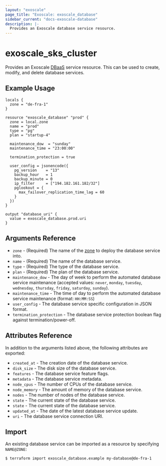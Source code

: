 ```yaml
---
layout: "exoscale"
page_title: "Exoscale: exoscale_database"
sidebar_current: "docs-exoscale-database"
description: |-
  Provides an Exoscale database service resource.
---
```


# exoscale\_sks\_cluster

Provides an Exoscale [DBaaS][dbaas-doc] service resource. This can be used to create, modify, and delete database services.


## Example Usage

```hcl
locals {
  zone = "de-fra-1"
}

resource "exoscale_database" "prod" {
  zone = local.zone
  name = "prod"
  type = "pg"
  plan = "startup-4"
  
  maintenance_dow  = "sunday"
  maintenance_time = "23:00:00"
  
  termination_protection = true
  
  user_config = jsonencode({
    pg_version    = "13"
    backup_hour   = 1
    backup_minute = 0
    ip_filter     = ["194.182.161.182/32"]
    pglookout = {
      max_failover_replication_time_lag = 60
    }
  })
}

output "database_uri" {
  value = exoscale_database.prod.uri
}
```


## Arguments Reference

* `zone` - (Required) The name of the [zone][zone] to deploy the database service into.
* `name` - (Required) The name of the database service.
* `type` - (Required) The type of the database service.
* `plan` - (Required) The plan of the database service.
* `maintenance_dow` - The day of week to perform the automated database service maintenance (accepted values: `never`, `monday`, `tuesday`, `wednesday`, `thursday`, `friday`, `saturday`, `sunday`).
* `maintenance_time` - The time of day to perform the automated database service maintenance (format: `HH:MM:SS`)
* `user_config` - The database service specific configuration in JSON format.
* `termination_protection` - The database service protection boolean flag against termination/power-off.


## Attributes Reference

In addition to the arguments listed above, the following attributes are exported:

* `created_at` - The creation date of the database service.
* `disk_size` - The disk size of the database service.
* `features` - The database service feature flags.
* `metadata` - The database service metadata.
* `node_cpus` - The number of CPUs of the database service.
* `node_memory` - The amount of memory of the database service.
* `nodes` - The number of nodes of the database service.
* `state` - The current state of the database service.
* `state` - The current state of the database service.
* `updated_at` - The date of the latest database service update.
* `uri` - The database service connection URI.


## Import

An existing database service can be imported as a resource by specifying `NAME@ZONE`:

```console
$ terraform import exoscale_database.example my-database@de-fra-1
```


[dbaas-doc]: https://community.exoscale.com/documentation/dbaas/
[zone]: https://www.exoscale.com/datacenters/

